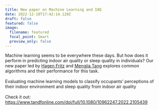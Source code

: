 ```yaml
---
title: New paper on Machine Learning and IAQ
date: 2022-12-10T17:42:14.120Z
draft: false
featured: false
image:
  filename: featured
  focal_point: Smart
  preview_only: false
---
```

Machine learning seems to be everywhere these days. But how does it perform in predicting indoor air quality or sleep quality in individuals? Our new paper led by [Hagen Fritz](https://www.linkedin.com/in/ACoAABXP5OABlGjRkh0zfaRkoVxGEnNbOPNnASI) and [Mengjia Tang](https://www.linkedin.com/in/ACoAABqF-5UBPOaQsKtMWsyyFq0wqaIU0MHrEaM) explores common algorithms and their performance for this task.\
\
Evaluating machine learning models to classify occupants’ perceptions of their indoor environment and sleep quality from indoor air quality\
\
Check it out: https://www.tandfonline.com/doi/full/10.1080/10962247.2022.2105439

[](https://www.tandfonline.com/doi/full/10.1080/10962247.2022.2105439)